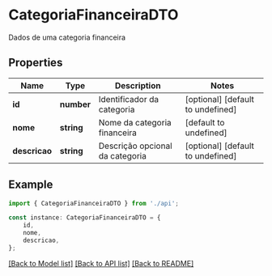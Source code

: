 # CategoriaFinanceiraDTO

Dados de uma categoria financeira

## Properties

Name | Type | Description | Notes
------------ | ------------- | ------------- | -------------
**id** | **number** | Identificador da categoria | [optional] [default to undefined]
**nome** | **string** | Nome da categoria financeira | [default to undefined]
**descricao** | **string** | Descrição opcional da categoria | [optional] [default to undefined]

## Example

```typescript
import { CategoriaFinanceiraDTO } from './api';

const instance: CategoriaFinanceiraDTO = {
    id,
    nome,
    descricao,
};
```

[[Back to Model list]](../README.md#documentation-for-models) [[Back to API list]](../README.md#documentation-for-api-endpoints) [[Back to README]](../README.md)
